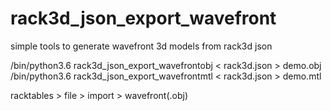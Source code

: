 # rack3d_json_export_wavefront  
simple tools to generate wavefront 3d models from rack3d json  

/bin/python3.6 rack3d_json_export_wavefrontobj < rack3d.json > demo.obj  
/bin/python3.6 rack3d_json_export_wavefrontmtl < rack3d.json > demo.mtl  
  
racktables > file > import > wavefront(.obj)  
